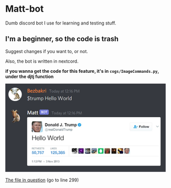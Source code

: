 # Matt-bot
Dumb discord bot I use for learning and testing stuff.

## I'm a beginner, so the code is trash

Suggest changes if you want to, or not.

Also, the bot is written in nextcord.

**if you wanna get the code for this feature, it's in ```cogs/ImageCommands.py```, under the djtj function**

<img src = "https://github.com/Bezbakri/Matt-bot/blob/main/assets/trump_tweet_example.png?raw=true" alt = "trump tweet example">

[The file in question](cogs/ImageCommands.py#L299) (go to line 299)
